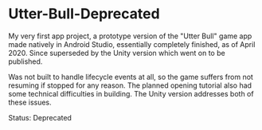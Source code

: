 # Utter-Bull-Deprecated
My very first app project, a prototype version of the "Utter Bull" game app made natively in Android Studio, essentially completely finished, as of April 2020. Since superseded by the Unity version which went on to be published.

Was not built to handle lifecycle events at all, so the game suffers from not resuming if stopped for any reason. The planned opening tutorial also had some technical difficulties in building. The Unity version addresses both of these issues.

Status: Deprecated
